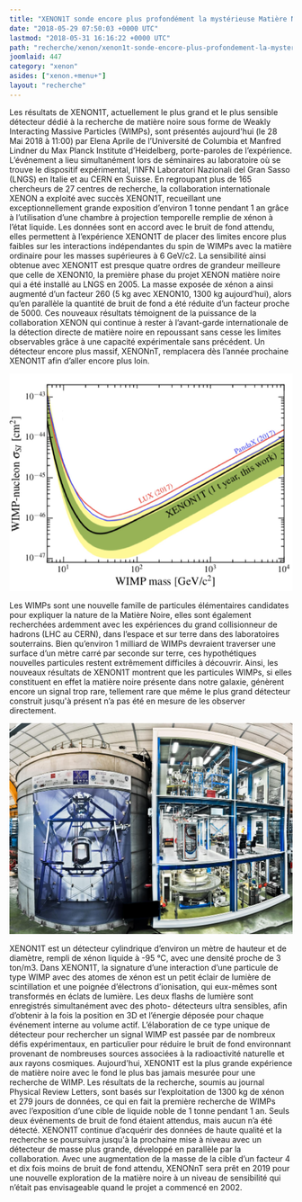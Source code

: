```yaml
---
title: "XENON1T sonde encore plus profondément la mystérieuse Matière Noire avec 1300 kg de xénon liquide"
date: "2018-05-29 07:50:03 +0000 UTC"
lastmod: "2018-05-31 16:16:22 +0000 UTC"
path: "recherche/xenon/xenon1t-sonde-encore-plus-profondement-la-mysterieuse-matiere-noire-avec-1300-kg-de-xenon-liquide.md"
joomlaid: 447
category: "xenon"
asides: ["xenon.+menu+"]
layout: "recherche"
---
```

Les résultats de XENON1T, actuellement le plus grand et le plus sensible détecteur dédié à la recherche de matière noire sous forme de Weakly Interacting Massive Particles (WIMPs), sont présentés aujourd'hui (le 28 Mai 2018 à 11:00) par Elena Aprile de l’Université de Columbia et Manfred Lindner du Max Planck Institute d’Heidelberg, porte-paroles de l’expérience. L’événement a lieu simultanément lors de séminaires au laboratoire où se trouve le dispositif expérimental, l’INFN Laboratori Nazionali del Gran Sasso (LNGS) en Italie et au CERN en Suisse. En regroupant plus de 165 chercheurs de 27 centres de recherche, la collaboration internationale XENON a exploité avec succès XENON1T, recueillant une exceptionnellement grande exposition d’environ 1 tonne pendant 1 an grâce à l’utilisation d’une chambre à projection temporelle remplie de xénon à l’état liquide. Les données sont en accord avec le bruit de fond attendu, elles permettent à l’expérience XENON1T de placer des limites encore plus faibles sur les interactions indépendantes du spin de WIMPs avec la matière ordinaire pour les masses supérieures à 6 GeV/c2. La sensibilité ainsi obtenue avec XENON1T est presque quatre ordres de grandeur meilleure que celle de XENON10, la première phase du projet XENON matière noire qui a été installé au LNGS en 2005. La masse exposée de xénon a ainsi augmenté d’un facteur 260 (5 kg avec XENON10, 1300 kg aujourd’hui), alors qu’en parallèle la quantité de bruit de fond a été réduite d’un facteur proche de 5000. Ces nouveaux résultats témoignent de la puissance de la collaboration XENON qui continue à rester à l’avant-garde internationale de la détection directe de matière noire en repoussant sans cesse les limites observables grâce à une capacité expérimentale sans précédent. Un détecteur encore plus massif, XENONnT, remplacera dès l’année prochaine XENON1T afin d’aller encore plus loin.

![](images/Exclusion_limit.png)

Les WIMPs sont une nouvelle famille de particules élémentaires candidates pour expliquer la nature de la Matière Noire, elles sont également recherchées ardemment avec les expériences du grand collisionneur de hadrons (LHC au CERN), dans l’espace et sur terre dans des laboratoires souterrains. Bien qu’environ 1 milliard de WIMPs devraient traverser une surface d’un mètre carré par seconde sur terre, ces hypothétiques nouvelles particules restent extrêmement difficiles à découvrir. Ainsi, les nouveaux résultats de XENON1T montrent que les particules WIMPs, si elles constituent en effet la matière noire présente dans notre galaxie, génèrent encore un signal trop rare, tellement rare que même le plus grand détecteur construit jusqu'à présent n’a pas été en mesure de les observer directement.

![](images/xenon1tthemo.jpg)

XENON1T est un détecteur cylindrique d’environ un mètre de hauteur et de diamètre, rempli de xénon liquide à -95 °C, avec une densité proche de 3 ton/m3. Dans XENON1T, la signature d’une interaction d’une particule de type WIMP avec des atomes de xénon est un petit éclair de lumière de scintillation et une poignée d’électrons d’ionisation, qui eux-mêmes sont transformés en éclats de lumière. Les deux flashs de lumière sont enregistrés simultanément avec des photo- détecteurs ultra sensibles, afin d’obtenir à la fois la position en 3D et l’énergie déposée pour chaque événement interne au volume actif. L’élaboration de ce type unique de détecteur pour rechercher un signal WIMP est passée par de nombreux défis expérimentaux, en particulier pour réduire le bruit de fond environnant provenant de nombreuses sources associées à la radioactivité naturelle et aux rayons cosmiques. Aujourd'hui, XENON1T est la plus grande expérience de matière noire avec le fond le plus bas jamais mesurée pour une recherche de WIMP. Les résultats de la recherche, soumis au journal Physical Review Letters, sont basés sur l’exploitation de 1300 kg de xénon et 279 jours de données, ce qui en fait la première recherche de WIMPs avec l’exposition d’une cible de liquide noble de 1 tonne pendant 1 an. Seuls deux événements de bruit de fond étaient attendus, mais aucun n’a été détecté. XENON1T continue d’acquérir des données de haute qualité et la recherche se poursuivra jusqu'à la prochaine mise à niveau avec un détecteur de masse plus grande, développé en parallèle par la collaboration. Avec une augmentation de la masse de la cible d’un facteur 4 et dix fois moins de bruit de fond attendu, XENONnT sera prêt en 2019 pour une nouvelle exploration de la matière noire à un niveau de sensibilité qui n’était pas envisageable quand le projet a commencé en 2002.
